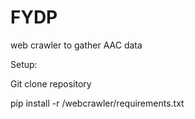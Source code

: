 # FYDP
web crawler to gather AAC data

Setup:

Git clone repository

pip install -r /webcrawler/requirements.txt
